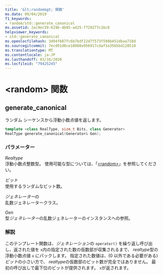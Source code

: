 ```yaml
---
title: '&lt;random&gt; 関数'
ms.date: 09/04/2019
f1_keywords:
- random/std::generate_canonical
ms.assetid: 2ac9ec59-619b-4b85-a425-f729277c1bc8
helpviewer_keywords:
- std::generate_canonical
ms.openlocfilehash: 3d94f607fc6b7bdf22d7f573f590b451dbaa718d
ms.sourcegitcommit: 7ecd91d8ce18088a956917cdaf3a3565bd128510
ms.translationtype: MT
ms.contentlocale: ja-JP
ms.lasthandoff: 03/16/2020
ms.locfileid: "79425245"
---
```

# <a name="ltrandomgt-functions"></a>&lt;random&gt; 関数

## <a name="generate_canonical"></a>generate_canonical

ランダム シーケンスから浮動小数点値を返します。

```cpp
template <class RealType, size_t Bits, class Generator>
RealType generate_canonical(Generator& Gen);
```

### <a name="parameters"></a>パラメーター

*Realtype*\
浮動小数点整数型。 使用可能な型については、「[\<random>](../standard-library/random.md)」を参照してください。

*ビット*\
使用するランダムなビット数。

*ジェネレーター*の\
乱数ジェネレータークラス。

*Gen*\
型*ジェネレーター*の乱数ジェネレーターのインスタンスへの参照。

### <a name="remarks"></a>解説

このテンプレート関数は、*ジェネレーション*の `operator()` を繰り返し呼び出し、返された値を `x`内の指定された数の仮数部が収集されるまで、 *realtype*型の浮動小数点値 `x` にパックします。 指定された数値は、(0 以外である必要がある)*ビット*の小さい方で、 *realtype*の仮数部のビット数が完全ではありません。 最初の呼び出しで最下位のビットが提供されます。 `x`が返されます。

